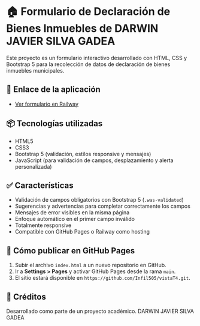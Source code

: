 # 🏠 Formulario de Declaración de Bienes Inmuebles de DARWIN JAVIER SILVA GADEA

Este proyecto es un formulario interactivo desarrollado con HTML, CSS y Bootstrap 5 para la recolección de datos de declaración de bienes inmuebles municipales.

## 🔗 Enlace de la aplicación

- [Ver formulario en Railway](https://vistat4-production.up.railway.app)

## 📦 Tecnologías utilizadas

- HTML5
- CSS3
- Bootstrap 5 (validación, estilos responsive y mensajes)
- JavaScript (para validación de campos, desplazamiento y alerta personalizada)

## ✅ Características

- Validación de campos obligatorios con Bootstrap 5 (`.was-validated`)
- Sugerencias y advertencias para completar correctamente los campos
- Mensajes de error visibles en la misma página
- Enfoque automático en el primer campo inválido
- Totalmente responsive
- Compatible con GitHub Pages o Railway como hosting

## 🚀 Cómo publicar en GitHub Pages

1. Subir el archivo `index.html` a un nuevo repositorio en GitHub.
2. Ir a **Settings > Pages** y activar GitHub Pages desde la rama `main`.
3. El sitio estará disponible en `https://github.com/Infil505/vistaT4.git`.

## 🧾 Créditos

Desarrollado como parte de un proyecto académico.
DARWIN JAVIER SILVA GADEA
